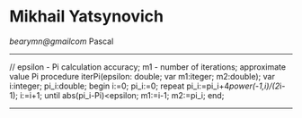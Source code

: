 # Mikhail Yatsynovich
*bearymn@gmailcom*
Pascal
***
// epsilon - Pi calculation accuracy; m1 - number of iterations; approximate value Pi
procedure iterPi(epsilon: double; var m1:iteger; m2:double);
var
i:integer;
pi_i:double;
begin
i:=0; pi_i:=0;
repeat
pi_i:=pi_i+4*power(-1,i)/(2*i-1);
i:=i+1;
until abs(pi_i-Pi)<epsilon;
m1:=i-1; m2:=pi_i;
end;
***
